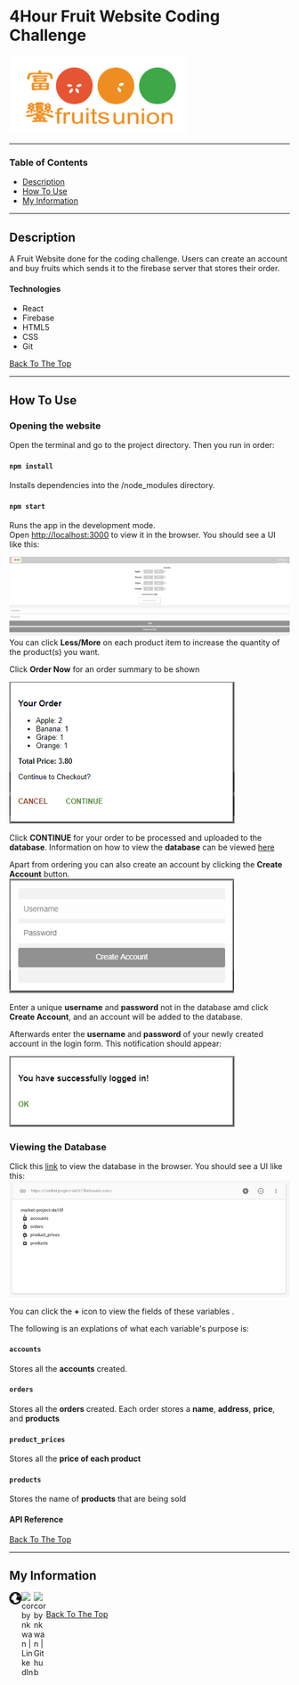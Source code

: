 # 4Hour Fruit Website Coding Challenge

![Project Image](./src/assets/images/fruitsunion.png)


---

### Table of Contents

- [Description](#description)
- [How To Use](#how-to-use)
- [My Information](#My-Information)

---

## Description

A Fruit Website done for the coding challenge. Users can create an account and buy fruits which sends it to the firebase server that stores their order.

#### Technologies

- React
- Firebase
- HTML5
- CSS
- Git

[Back To The Top](#4Hour-Fruit-Website-Coding-Challenge)

---

## How To Use

### Opening the website

Open the terminal and go to the project directory. Then you run in order:
#### `npm install`
Installs dependencies into the /node_modules directory.<br>

#### `npm start`

Runs the app in the development mode.<br>
Open [http://localhost:3000](http://localhost:3000) to view it in the browser. You should see a UI like this:

![Website Image](./src/assets/images/4hourwebsiteui.PNG)
You can click **Less/More** on each product item to increase the quantity of the product(s) you want. 
<br>

Click **Order Now** for an order summary to be shown

![Order Summary](./src/assets/images/orderSummary.PNG)

Click **CONTINUE** for your order to be processed and uploaded to the **database**. Information on how to view the **database** can be viewed [here](#Viewing-the-Database )


Apart from ordering you can also create an account by clicking the **Create Account** button.  
![Create Account Popup](./src/assets/images/createAccountPopup.PNG)

Enter a unique **username** and **password** not in the database amd click **Create Account**, and an account will be added to the database. 

Afterwards enter the **username** and **password** of your newly created account in the login form. This notification should appear:

![Successful Login Notification](./src/assets/images/successfulLoginNotification.PNG)

### Viewing the Database  
Click this [link](https://console.firebase.google.com/project/market-project-da10f/database/market-project-da10f/data) to view the database in the browser. You should see a UI like this:
![Database Image](./src/assets/images/firebase.PNG)

You can click the **+** icon to view the fields of these variables . 

The following is an explations of what each variable's purpose is:
#### `accounts`
Stores all the **accounts** created.<br>

#### `orders`
Stores all the **orders** created. Each order stores a **name**, **address**, **price**, and **products** <br>
#### `product_prices`
Stores all the **price of each product**<br>
#### `products`
Stores the name of **products** that are being sold<br>
#### API Reference



[Back To The Top](#4Hour-Fruit-Website-Coding-Challenge)

---

## My Information
[<img align="left" alt="corbynkwan" width="22px" src="https://raw.githubusercontent.com/iconic/open-iconic/master/svg/globe.svg" />](https://github.com/corbynkwan)
[<img align="left" alt="corbynkwan | LinkedIn" width="22px" src="https://cdn.jsdelivr.net/npm/simple-icons@v3/icons/linkedin.svg" />](https://linkedin.com/in/corbynkwan)
[<img align="left" alt="corbynkwan | Github" width="22px" src="https://cdn.jsdelivr.net/npm/simple-icons@v3/icons/github.svg" />](https://github.com/corbynkwan)




<br>

[Back To The Top](#4Hour-Fruit-Website-Coding-Challenge)
